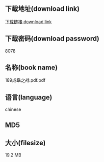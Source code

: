 ## 下载地址(download link)
[下载链接 download link](https://voluble-croquembouche-d321dc.netlify.app/?s=189%E6%88%90%E7%9A%8B%E4%B9%8B%E6%88%98.pdf)

## 下载密码(download password)
8078

## 名称(book name)
189成皋之战.pdf.pdf

## 语言(language)
chinese

## MD5


## 大小(filesize)
19.2 MB

